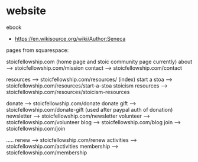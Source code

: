 # website

ebook
* https://en.wikisource.org/wiki/Author:Seneca

pages from squarespace:

stoicfellowship.com (home page and stoic community page currently)
about --> stoicfellowship.com/mission
contact --> stoicfellowship.com/contact


resources --> stoicfellowship.com/resources/ (index)
  start a stoa --> stoicfellowship.com/resources/start-a-stoa
  stoicism resources --> stoicfellowship.com/resources/stoicism-resources

donate --> stoicfellowship.com/donate
donate gift --> stoicfellowship.com/donate-gift (used after paypal auth of donation)
newsletter --> stoicfellowship.com/newsletter
volunteer --> stoicfellowship.com/volunteer
blog --> stoicfellowship.com/blog
join --> stoicfellowship.com/join

.....
renew --> stoicfellowship.com/renew
activities --> stoicfellowship.com/activities
membership --> stoicfellowship.com/membership

